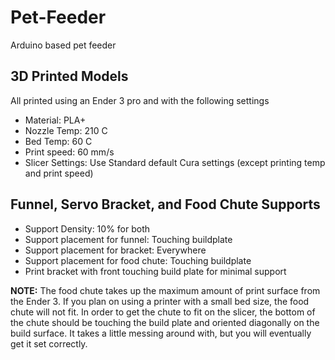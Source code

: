# Pet-Feeder
Arduino based pet feeder

## 3D Printed Models

All printed using an Ender 3 pro and with the following settings
- Material: PLA+
- Nozzle Temp: 210 C
- Bed Temp: 60 C
- Print speed: 60 mm/s
- Slicer Settings: Use Standard default Cura settings (except printing temp and print speed)

## Funnel, Servo Bracket, and Food Chute Supports
- Support Density: 10% for both
- Support placement for funnel: Touching buildplate
- Support placement for bracket: Everywhere
- Support placement for food chute: Touching buildplate
- Print bracket with front touching build plate for minimal support

**NOTE:** The food chute takes up the maximum amount of print surface from the Ender 3. If you plan on using 
a printer with a small bed size, the food chute will not fit. In order to get the chute to fit on the slicer, the bottom of the chute 
should be touching the build plate and oriented diagonally on the build surface. It takes a little messing around with, but you will eventually
get it set correctly. 


